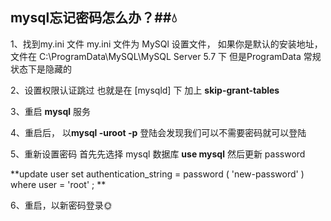 ## mysql忘记密码怎么办？##:droplet:
1、找到my.ini 文件
my.ini 文件为 MySQl 设置文件， 如果你是默认的安装地址，文件在
C:\ProgramData\MySQL\MySQL Server 5.7 下
但是ProgramData 常规状态下是隐藏的

2、设置权限认证跳过
也就是在 [mysqld] 下 加上 **skip-grant-tables**

3、重启 **mysql** 服务

4、重启后， 以**mysql -uroot -p** 登陆会发现我们可以不需要密码就可以登陆

5、重新设置密码
首先先选择 mysql 数据库  **use mysql**
然后更新 password

 **update user set authentication_string = password ( 'new-password' ) where user = 'root' ; **
 
 6、重启，以新密码登录:sun_with_face:
